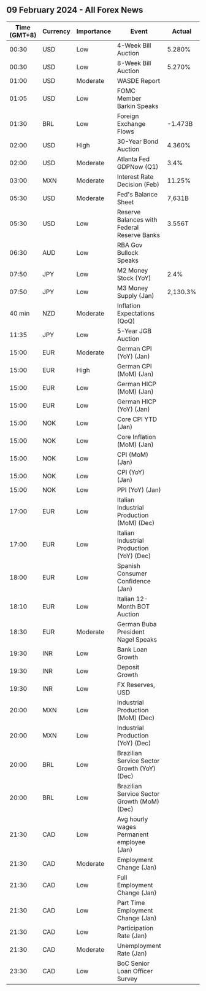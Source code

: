 ## 09 February 2024 - All Forex News

| Time (GMT+8) | Currency | Importance | Event | Actual | Forecast | Previous |
|------|----------|------------|-------|--------|----------|----------|
| 00:30 | USD | Low | 4-Week Bill Auction | 5.280% |  | 5.280% |
| 00:30 | USD | Low | 8-Week Bill Auction | 5.270% |  | 5.265% |
| 01:00 | USD | Moderate | WASDE Report |  |  |  |
| 01:05 | USD | Low | FOMC Member Barkin Speaks |  |  |  |
| 01:30 | BRL | Low | Foreign Exchange Flows | -1.473B |  | 1.509B |
| 02:00 | USD | High | 30-Year Bond Auction | 4.360% |  | 4.229% |
| 02:00 | USD | Moderate | Atlanta Fed GDPNow (Q1) | 3.4% | 3.4% | 3.4% |
| 03:00 | MXN | Moderate | Interest Rate Decision (Feb) | 11.25% | 11.25% | 11.25% |
| 05:30 | USD | Moderate | Fed's Balance Sheet | 7,631B |  | 7,630B |
| 05:30 | USD | Low | Reserve Balances with Federal Reserve Banks | 3.556T |  | 3.412T |
| 06:30 | AUD | Low | RBA Gov Bullock Speaks |  |  |  |
| 07:50 | JPY | Low | M2 Money Stock (YoY) | 2.4% | 2.2% | 2.3% |
| 07:50 | JPY | Low | M3 Money Supply (Jan) | 2,130.3% |  | 2,124.4% |
| 40 min | NZD | Moderate | Inflation Expectations (QoQ) |  |  | 2.8% |
| 11:35 | JPY | Low | 5-Year JGB Auction |  |  | 0.197% |
| 15:00 | EUR | Moderate | German CPI (YoY) (Jan) |  | 2.9% | 3.7% |
| 15:00 | EUR | High | German CPI (MoM) (Jan) |  | 0.2% | 0.1% |
| 15:00 | EUR | Low | German HICP (MoM) (Jan) |  | -0.2% | 0.2% |
| 15:00 | EUR | Low | German HICP (YoY) (Jan) |  | 3.1% | 3.8% |
| 15:00 | NOK | Low | Core CPI YTD (Jan) |  | 5.2% | 5.5% |
| 15:00 | NOK | Low | Core Inflation (MoM) (Jan) |  | -0.1% | 0.2% |
| 15:00 | NOK | Low | CPI (MoM) (Jan) |  | 0.1% | 0.1% |
| 15:00 | NOK | Low | CPI (YoY) (Jan) |  | 4.6% | 4.8% |
| 15:00 | NOK | Low | PPI (YoY) (Jan) |  |  | -25.6% |
| 17:00 | EUR | Low | Italian Industrial Production (MoM) (Dec) |  | 0.8% | -1.5% |
| 17:00 | EUR | Low | Italian Industrial Production (YoY) (Dec) |  |  | -3.1% |
| 18:00 | EUR | Low | Spanish Consumer Confidence (Jan) |  |  | 77.6 |
| 18:10 | EUR | Low | Italian 12-Month BOT Auction |  |  | 3.442% |
| 18:30 | EUR | Moderate | German Buba President Nagel Speaks |  |  |  |
| 19:30 | INR | Low | Bank Loan Growth |  |  | 20.3% |
| 19:30 | INR | Low | Deposit Growth |  |  | 13.1% |
| 19:30 | INR | Low | FX Reserves, USD |  |  | 616.73B |
| 20:00 | MXN | Low | Industrial Production (MoM) (Dec) |  | -0.1% | -1.0% |
| 20:00 | MXN | Low | Industrial Production (YoY) (Dec) |  | 2.0% | 2.8% |
| 20:00 | BRL | Low | Brazilian Service Sector Growth (YoY) (Dec) |  |  | -0.3% |
| 20:00 | BRL | Low | Brazilian Service Sector Growth (MoM) (Dec) |  |  | 0.4% |
| 21:30 | CAD | Low | Avg hourly wages Permanent employee (Jan) |  |  | 5.7% |
| 21:30 | CAD | Moderate | Employment Change (Jan) |  | 16.0K | 0.1K |
| 21:30 | CAD | Low | Full Employment Change (Jan) |  |  | -23.5K |
| 21:30 | CAD | Low | Part Time Employment Change (Jan) |  |  | 23.6K |
| 21:30 | CAD | Low | Participation Rate (Jan) |  |  | 65.4% |
| 21:30 | CAD | Moderate | Unemployment Rate (Jan) |  | 5.9% | 5.8% |
| 23:30 | CAD | Low | BoC Senior Loan Officer Survey |  |  | 13.2 |
